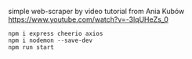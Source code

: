 simple web-scraper by video tutorial from Ania Kubów https://www.youtube.com/watch?v=-3lqUHeZs_0

```shell
npm i express cheerio axios
npm i nodemon --save-dev
npm run start
```
